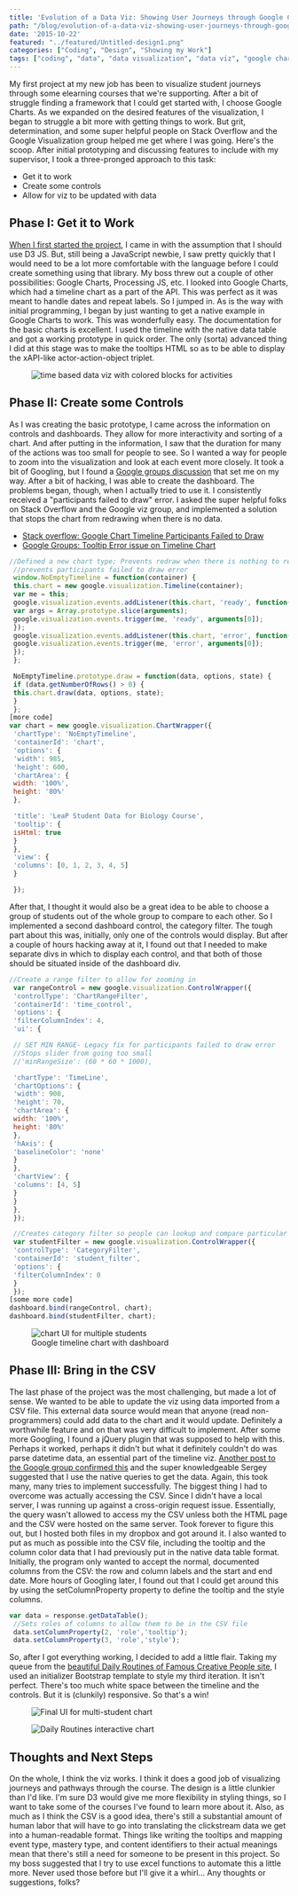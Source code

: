 ```yaml
---
title: 'Evolution of a Data Viz: Showing User Journeys through Google Charts'
path: "/blog/evolution-of-a-data-viz-showing-user-journeys-through-google-charts"
date: '2015-10-22'
featured: "../featured/Untitled-design1.png"
categories: ["Coding", "Design", "Showing my Work"]
tags: ["coding", "data", "data visualization", "data viz", "google charts"]
---
```


My first project at my new job has been to visualize student journeys through some elearning courses that we're supporting. After a bit of struggle finding a framework that I could get started with, I choose Google Charts. As we expanded on the desired features of the visualization, I began to struggle a bit more with getting things to work. But grit, determination, and some super helpful people on Stack Overflow and the Google Visualization group helped me get where I was going. Here's the scoop. After initial prototyping and discussing features to include with my supervisor, I took a three-pronged approach to this task:

*   Get it to work
*   Create some controls
*   Allow for viz to be updated with data

## Phase I: Get it to Work

[When I first started the project](/blog/data-viz-experiments-with-google-charts/), I came in with the assumption that I should use D3 JS. But, still being a JavaScript newbie, I saw pretty quickly that I would need to be a lot more comfortable with the language before I could create something using that library. My boss threw out a couple of other possibilities: Google Charts, Processing JS, etc. I looked into Google Charts, which had a timeline chart as a part of the API. This was perfect as it was meant to handle dates and repeat labels. So I jumped in. As is the way with initial programming, I began by just wanting to get a native example in Google Charts to work. This was wonderfully easy. The documentation for the basic charts is excellent. I used the timeline with the native data table and got a working prototype in quick order. The only (sorta) advanced thing I did at this stage was to make the tooltips HTML so as to be able to display the xAPI-like actor-action-object triplet.

<figure>
  <img
    sizes="(max-width: 810px) 100vw, 810px"
    srcset="https://res.cloudinary.com/dhdaswa6t/image/upload/f_auto,q_60,w_203/v1530396697/blog/Screen-Shot-2015-10-06-at-5.10.32-PM.png 203w,
            https://res.cloudinary.com/dhdaswa6t/image/upload/f_auto,q_60,w_405/v1530396697/blog/Screen-Shot-2015-10-06-at-5.10.32-PM.png 405w,
            https://res.cloudinary.com/dhdaswa6t/image/upload/f_auto,q_60,w_810/v1530396697/blog/Screen-Shot-2015-10-06-at-5.10.32-PM.png 810w,
            https://res.cloudinary.com/dhdaswa6t/image/upload/f_auto,q_60,w_1215/v1530396697/blog/Screen-Shot-2015-10-06-at-5.10.32-PM.png 1215w"
    src="https://res.cloudinary.com/dhdaswa6t/image/upload/f_auto,q_60,w_810/v1530396697/blog/Screen-Shot-2015-10-06-at-5.10.32-PM.png"
    alt="time based data viz with colored blocks for activities" />
</figure>

## Phase II: Create some Controls

As I was creating the basic prototype, I came across the information on controls and dashboards. They allow for more interactivity and sorting of a chart. And after putting in the information, I saw that the duration for many of the actions was too small for people to see. So I wanted a way for people to zoom into the visualization and look at each event more closely. It took a bit of Googling, but I found a [Google groups discussion](https://groups.google.com/forum/#!msg/Google-Visualization-Api/crVhw0RC_tE/Rz5N8Oc7rPYJ) that set me on my way. After a bit of hacking, I was able to create the dashboard. The problems began, though, when I actually tried to use it. I consistently received a "participants failed to draw" error. I asked the super helpful folks on Stack Overflow and the Google viz group, and implemented a solution that stops the chart from redrawing when there is no data.

*   [Stack overflow: Google Chart Timeline Participants Failed to Draw](http://stackoverflow.com/questions/33045241/google-chart-timeline-participants-failed-to-draw)
*   [Google Groups: Tooltip Error issue on Timeline Chart](https://groups.google.com/forum/#!topic/Google-Visualization-Api/OpNYPgw85E8)

```javascript
//Defined a new chart type; Prevents redraw when there is nothing to redraw
 //prevents participants failed to draw error
 window.NoEmptyTimeline = function(container) {
 this.chart = new google.visualization.Timeline(container);
 var me = this;
 google.visualization.events.addListener(this.chart, 'ready', function() {
 var args = Array.prototype.slice(arguments);
 google.visualization.events.trigger(me, 'ready', arguments[0]);
 });
 google.visualization.events.addListener(this.chart, 'error', function() {
 google.visualization.events.trigger(me, 'error', arguments[0]);
 });
 };

 NoEmptyTimeline.prototype.draw = function(data, options, state) {
 if (data.getNumberOfRows() > 0) {
 this.chart.draw(data, options, state);
 }
 };
[more code]
var chart = new google.visualization.ChartWrapper({
 'chartType': 'NoEmptyTimeline',
 'containerId': 'chart',
 'options': {
 'width': 985,
 'height': 600,
 'chartArea': {
 width: '100%',
 height: '80%'
 },

 'title': 'LeaP Student Data for Biology Course',
 'tooltip': {
 isHtml: true
 }
 },
 'view': {
 'columns': [0, 1, 2, 3, 4, 5]
 }

 });
```

After that, I thought it would also be a great idea to be able to choose a group of students out of the whole group to compare to each other. So I implemented a second dashboard control, the category filter. The tough part about this was, initially, only one of the controls would display. But after a couple of hours hacking away at it, I found out that I needed to make separate divs in which to display each control, and that both of those should be situated inside of the dashboard div.

```javascript
//Create a range filter to allow for zooming in
 var rangeControl = new google.visualization.ControlWrapper({
 'controlType': 'ChartRangeFilter',
 'containerId': 'time_control',
 'options': {
 'filterColumnIndex': 4,
 'ui': {

 // SET MIN RANGE- Legacy fix for participants failed to draw error
 //Stops slider from going too small
 //'minRangeSize': (60 * 60 * 1000),

 'chartType': 'TimeLine',
 'chartOptions': {
 'width': 900,
 'height': 70,
 'chartArea': {
 width: '100%',
 height: '80%'
 },
 'hAxis': {
 'baselineColor': 'none'
 }
 },
 'chartView': {
 'columns': [4, 5]
 }
 }
 },
 });

 //Creates category filter so people can lookup and compare particular students
 var studentFilter = new google.visualization.ControlWrapper({
 'controlType': 'CategoryFilter',
 'containerId': 'student_filter',
 'options': {
 'filterColumnIndex': 0
 }
 });
[some more code]
dashboard.bind(rangeControl, chart);
dashboard.bind(studentFilter, chart);
```

<figure>
  <img
    sizes="(max-width: 810px) 100vw, 810px"
    srcset="https://res.cloudinary.com/dhdaswa6t/image/upload/f_auto,q_60,w_203/v1530396697/blog/Screen-Shot-2015-10-20-at-12.30.25-PM.png 203w,
            https://res.cloudinary.com/dhdaswa6t/image/upload/f_auto,q_60,w_405/v1530396697/blog/Screen-Shot-2015-10-20-at-12.30.25-PM.png 405w,
            https://res.cloudinary.com/dhdaswa6t/image/upload/f_auto,q_60,w_810/v1530396697/blog/Screen-Shot-2015-10-20-at-12.30.25-PM.png 810w,
            https://res.cloudinary.com/dhdaswa6t/image/upload/f_auto,q_60,w_1215/v1530396697/blog/Screen-Shot-2015-10-20-at-12.30.25-PM.png 1215w"
    src="https://res.cloudinary.com/dhdaswa6t/image/upload/f_auto,q_60,w_810/v1530396697/blog/Screen-Shot-2015-10-20-at-12.30.25-PM.png"
    alt="chart UI for multiple students" />
  <figcaption>Google timeline chart with dashboard</figcaption>
</figure>

## Phase III: Bring in the CSV

The last phase of the project was the most challenging, but made a lot of sense. We wanted to be able to update the viz using data imported from a CSV file. This external data source would mean that anyone (read non-programmers) could add data to the chart and it would update. Definitely a worthwhile feature and on that was very difficult to implement. After some more Googling, I found a jQuery plugin that was supposed to help with this. Perhaps it worked, perhaps it didn't but what it definitely couldn't do was parse datetime data, an essential part of the timeline viz. [Another post to the Google group confirmed this](https://groups.google.com/forum/#!topic/Google-Visualization-Api/H6l7WfzzC_w) and the super knowledgeable Sergey suggested that I use the native queries to get the data. Again, this took many, many tries to implement successfully. The biggest thing I had to overcome was actually accessing the CSV. Since I didn't have a local server, I was running up against a cross-origin request issue. Essentially, the query wasn't allowed to access my the CSV unless both the HTML page and the CSV were hosted on the same server. Took forever to figure this out, but I hosted both files in my dropbox and got around it. I also wanted to put as much as possible into the CSV file, including the tooltip and the column color data that I had previously put in the native data table format. Initially, the program only wanted to accept the normal, documented columns from the CSV: the row and column labels and the start and end date. More hours of Googling later, I found out that I could get around this by using the setColumnProperty property to define the tooltip and the style columns.

```javascript
var data = response.getDataTable();
 //Sets roles of columns to allow them to be in the CSV file
 data.setColumnProperty(2, 'role','tooltip');
 data.setColumnProperty(3, 'role','style');
```

So, after I got everything working, I decided to add a little flair. Taking my queue from the [beautiful Daily Routines of Famous Creative People site](https://podio.com/site/creative-routines), I used an initializer Bootstrap template to style my third iteration. It isn't perfect. There's too much white space between the timeline and the controls. But it is (clunkily) responsive. So that's a win!

<figure>
  <img
    sizes="(max-width: 810px) 100vw, 810px"
    srcset="https://res.cloudinary.com/dhdaswa6t/image/upload/f_auto,q_60,w_203/v1530396697/blog/Screen-Shot-2015-10-20-at-12.44.49-PM.png 203w,
            https://res.cloudinary.com/dhdaswa6t/image/upload/f_auto,q_60,w_405/v1530396697/blog/Screen-Shot-2015-10-20-at-12.44.49-PM.png 405w,
            https://res.cloudinary.com/dhdaswa6t/image/upload/f_auto,q_60,w_810/v1530396697/blog/Screen-Shot-2015-10-20-at-12.44.49-PM.png 810w,
            https://res.cloudinary.com/dhdaswa6t/image/upload/f_auto,q_60,w_1215/v1530396697/blog/Screen-Shot-2015-10-20-at-12.44.49-PM.png 1215w"
    src="https://res.cloudinary.com/dhdaswa6t/image/upload/f_auto,q_60,w_810/v1530396697/blog/Screen-Shot-2015-10-20-at-12.44.49-PM.png"
    alt="Final UI for multi-student chart" />
</figure>

<figure>
  <img
    sizes="(max-width: 810px) 100vw, 810px"
    srcset="https://res.cloudinary.com/dhdaswa6t/image/upload/f_auto,q_60,w_203/v1530396697/blog/Screen-Shot-2015-10-20-at-12.45.03-PM.png 203w,
            https://res.cloudinary.com/dhdaswa6t/image/upload/f_auto,q_60,w_405/v1530396697/blog/Screen-Shot-2015-10-20-at-12.45.03-PM.png 405w,
            https://res.cloudinary.com/dhdaswa6t/image/upload/f_auto,q_60,w_810/v1530396697/blog/Screen-Shot-2015-10-20-at-12.45.03-PM.png 810w,
            https://res.cloudinary.com/dhdaswa6t/image/upload/f_auto,q_60,w_1215/v1530396697/blog/Screen-Shot-2015-10-20-at-12.45.03-PM.png 1215w"
    src="https://res.cloudinary.com/dhdaswa6t/image/upload/f_auto,q_60,w_810/v1530396697/blog/Screen-Shot-2015-10-20-at-12.45.03-PM.png"
    alt="Daily Routines interactive chart" />
</figure>

## Thoughts and Next Steps

On the whole, I think the viz works. I think it does a good job of visualizing journeys and pathways through the course. The design is a little clunkier than I'd like. I'm sure D3 would give me more flexibility in styling things, so I want to take some of the courses I've found to learn more about it. Also, as much as I think the CSV is a good idea, there's still a substantial amount of human labor that will have to go into translating the clickstream data we get into a human-readable format. Things like writing the tooltips and mapping event type, mastery type, and content identifiers to their actual meanings mean that there's still a need for someone to be present in this project. So my boss suggested that I try to use excel functions to automate this a little more. Never used those before but I'll give it a whirl... Any thoughts or suggestions, folks?
